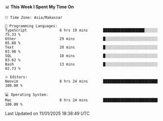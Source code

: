 <!--START_SECTION:waka-->
📊 **This Week I Spent My Time On** 

```text
🕑︎ Time Zone: Asia/Makassar

💬 Programming Languages: 
TypeScript               6 hrs 19 mins       ███████████████████░░░░░░   75.33 % 
Other                    29 mins             █░░░░░░░░░░░░░░░░░░░░░░░░   05.88 % 
Text                     20 mins             █░░░░░░░░░░░░░░░░░░░░░░░░   03.98 % 
SQL                      18 mins             █░░░░░░░░░░░░░░░░░░░░░░░░   03.62 % 
Bash                     13 mins             █░░░░░░░░░░░░░░░░░░░░░░░░   02.73 % 

🔥 Editors: 
Neovim                   8 hrs 24 mins       █████████████████████████   100.00 % 

💻 Operating System: 
Mac                      8 hrs 24 mins       █████████████████████████   100.00 % 
```


 Last Updated on 11/01/2025 18:38:49 UTC
<!--END_SECTION:waka-->
